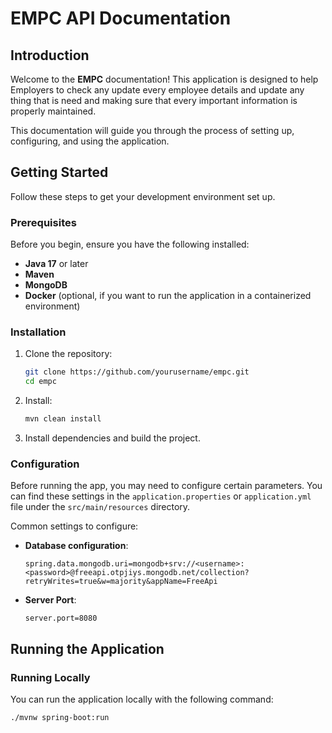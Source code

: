 # EMPC API Documentation

## Introduction

Welcome to the **EMPC** documentation! This application is designed to help Employers to check any update every employee details and update any thing that is need and making sure that every important information is properly maintained. 

This documentation will guide you through the process of setting up, configuring, and using the application.

## Getting Started

Follow these steps to get your development environment set up.

### Prerequisites

Before you begin, ensure you have the following installed:

- **Java 17** or later
- **Maven**
- **MongoDB**
- **Docker** (optional, if you want to run the application in a containerized environment)

### Installation

1. Clone the repository:

    ```bash
    git clone https://github.com/yourusername/empc.git
    cd empc
    ```

2. Install:

    ```bash
    mvn clean install
    ```

3. Install dependencies and build the project.

### Configuration

Before running the app, you may need to configure certain parameters. You can find these settings in the `application.properties` or `application.yml` file under the `src/main/resources` directory.

Common settings to configure:

- **Database configuration**:

    ```properties
    spring.data.mongodb.uri=mongodb+srv://<username>:<password>@freeapi.otpjiys.mongodb.net/collection?retryWrites=true&w=majority&appName=FreeApi
    ```

- **Server Port**:

    ```properties
    server.port=8080
    ```

## Running the Application

### Running Locally

You can run the application locally with the following command:

```bash
./mvnw spring-boot:run
```
